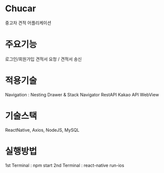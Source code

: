 # Chucar
중고차 견적 어플리케이션

# 주요기능

로그인/회원가입
견적서 요청 / 견적서 송신

# 적용기술

Navigation : Nesting Drawer & Stack Navigator
RestAPI
Kakao API
WebView

# 기술스택

ReactNative,
Axios,
NodeJS,
MySQL

# 실행방법

1st Terminal : npm start
2nd Terminal : react-native run-ios
